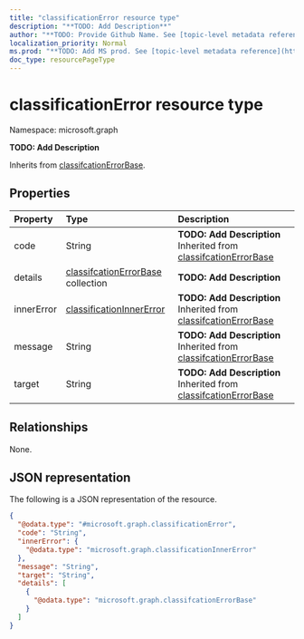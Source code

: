 ```yaml
---
title: "classificationError resource type"
description: "**TODO: Add Description**"
author: "**TODO: Provide Github Name. See [topic-level metadata reference](https://msgo.azurewebsites.net/add/document/guidelines/metadata.html#topic-level-metadata)**"
localization_priority: Normal
ms.prod: "**TODO: Add MS prod. See [topic-level metadata reference](https://msgo.azurewebsites.net/add/document/guidelines/metadata.html#topic-level-metadata)**"
doc_type: resourcePageType
---
```


# classificationError resource type

Namespace: microsoft.graph



**TODO: Add Description**


Inherits from [classifcationErrorBase](../resources/classifcationerrorbase.md).

## Properties
|Property|Type|Description|
|:---|:---|:---|
|code|String|**TODO: Add Description** Inherited from [classifcationErrorBase](../resources/classifcationerrorbase.md)|
|details|[classifcationErrorBase](../resources/classifcationerrorbase.md) collection|**TODO: Add Description**|
|innerError|[classificationInnerError](../resources/classificationinnererror.md)|**TODO: Add Description** Inherited from [classifcationErrorBase](../resources/classifcationerrorbase.md)|
|message|String|**TODO: Add Description** Inherited from [classifcationErrorBase](../resources/classifcationerrorbase.md)|
|target|String|**TODO: Add Description** Inherited from [classifcationErrorBase](../resources/classifcationerrorbase.md)|

## Relationships
None.

## JSON representation
The following is a JSON representation of the resource.
<!-- {
  "blockType": "resource",
  "@odata.type": "microsoft.graph.classificationError"
}
-->
``` json
{
  "@odata.type": "#microsoft.graph.classificationError",
  "code": "String",
  "innerError": {
    "@odata.type": "microsoft.graph.classificationInnerError"
  },
  "message": "String",
  "target": "String",
  "details": [
    {
      "@odata.type": "microsoft.graph.classifcationErrorBase"
    }
  ]
}
```

